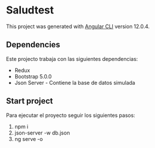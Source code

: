 # Saludtest

This project was generated with [Angular CLI](https://github.com/angular/angular-cli) version 12.0.4.

## Dependencies

Este projecto trabaja con las siguientes dependencias:
* Redux
* Bootstrap 5.0.0
* Json Server -  Contiene la base de datos simulada

## Start project

Para ejecutar el proyecto seguir los siguientes pasos:
 1. npm i
 2. json-server -w db.json
 3. ng serve -o
